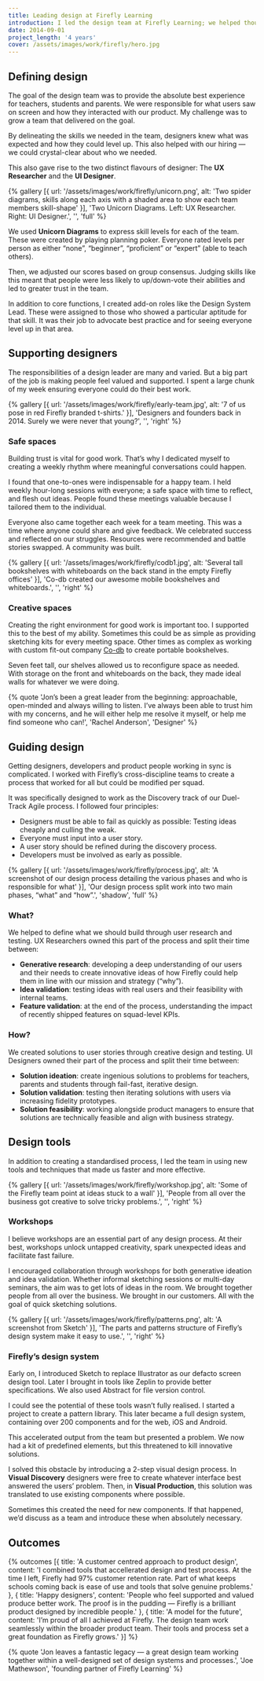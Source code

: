 ```yaml
---
title: Leading design at Firefly Learning
introduction: I led the design team at Firefly Learning; we helped thousands of teachers, students and parents to teach and learn from anywhere.
date: 2014-09-01
project_length: '4 years'
cover: /assets/images/work/firefly/hero.jpg
---
```

## Defining design
The goal of the design team was to provide the absolute best experience for teachers, students and parents. We were responsible for what users saw on screen and how they interacted with our product. My challenge was to grow a team that delivered on the goal.

By delineating the skills we needed in the team, designers knew what was expected and how they could level up. This also helped with our hiring — we could crystal-clear about who we needed.

This also gave rise to the two distinct flavours of designer: The **UX Researcher** and the **UI Designer**.

{% gallery [{
  url: '/assets/images/work/firefly/unicorn.png',
  alt: 'Two spider diagrams, skills along each axis with a shaded area to show each team members skill-shape'
}], 
'Two Unicorn Diagrams. Left: UX Researcher. Right: UI Designer.', 
'', 
'full' 
%}

We used **Unicorn Diagrams** to express skill levels for each of the team. These were created by playing planning poker. Everyone rated levels per person as either “none”, “beginner”, “proficient” or “expert” (able to teach others).

Then, we adjusted our scores based on group consensus. Judging skills like this meant that people were less likely to up/down-vote their abilities and led to greater trust in the team.

In addition to core functions, I created add-on roles like the Design System Lead. These were assigned to those who showed a particular aptitude for that skill. It was their job to advocate best practice and for seeing everyone level up in that area.

## Supporting designers
The responsibilities of a design leader are many and varied. But a big part of the job is making people feel valued and supported. I spent a large chunk of my week ensuring everyone could do their best work.

{% gallery [{
  url: '/assets/images/work/firefly/early-team.jpg',
  alt: '7 of us pose in red Firefly branded t-shirts.'
}], 
'Designers and founders back in 2014. Surely we were never that young?', 
'', 
'right' 
%}

### Safe spaces
Building trust is vital for good work. That’s why I dedicated myself to creating a weekly rhythm where meaningful conversations could happen.

I found that one-to-ones were indispensable for a happy team. I held weekly hour-long sessions with everyone; a safe space with time to reflect, and flesh out ideas. People found these meetings valuable because I tailored them to the individual.

Everyone also came together each week for a team meeting. This was a time where anyone could share and give feedback. We celebrated success and reflected on our struggles. Resources were recommended and battle stories swapped. A community was built.

{% gallery [{
  url: '/assets/images/work/firefly/codb1.jpg',
  alt: 'Several tall bookshelves with whiteboards on the back stand in the empty Firefly offices'
}], 
'Co-db created our awesome mobile bookshelves and whiteboards.', 
'', 
'right' 
%}

### Creative spaces
Creating the right environment for good work is important too. I supported this to the best of my ability. Sometimes this could be as simple as providing sketching kits for every meeting space. Other times as complex as working with custom fit-out company [Co-db](https://www.co-db.uk/) to create portable bookshelves.

Seven feet tall, our shelves allowed us to reconfigure space as needed. With storage on the front and whiteboards on the back, they made ideal walls for whatever we were doing.

{% quote 
'Jon’s been a great leader from the beginning: approachable, open-minded and always willing to listen. I’ve always been able to trust him with my concerns, and he will either help me resolve it myself, or help me find someone who can!',
'Rachel Anderson',
'Designer'
%}

## Guiding design

Getting designers, developers and product people working in sync is complicated. I worked with Firefly’s cross-discipline teams to create a process that worked for all but could be modified per squad.

It was specifically designed to work as the Discovery track of our Duel-Track Agile process. I followed four principles:

* Designers must be able to fail as quickly as possible: Testing ideas cheaply and culling the weak.
* Everyone must input into a user story.
* A user story should be refined during the discovery process.
* Developers must be involved as early as possible.

{% gallery [{
  url: '/assets/images/work/firefly/process.jpg',
  alt: 'A screenshot of our design process detailing the various phases and who is responsible for what'
}], 
'Our design process split work into two main phases, “what” and “how”.', 
'shadow', 
'full' 
%}

### What?
We helped to define what we should build through user research and testing. UX Researchers owned this part of the process and split their time between:

* **Generative research**: developing a deep understanding of our users and their needs to create innovative ideas of how Firefly could help them in line with our mission and strategy (“why”).
* **Idea validation**: testing ideas with real users and their feasibility with internal teams.
* **Feature validation**: at the end of the process, understanding the impact of recently shipped features on squad-level KPIs.

### How?
We created solutions to user stories through creative design and testing. UI Designers owned their part of the process and split their time between:

* **Solution ideation**: create ingenious solutions to problems for teachers, parents and students through fail-fast, iterative design.
* **Solution validation**: testing then iterating solutions with users via increasing fidelity prototypes.
* **Solution feasibility**: working alongside product managers to ensure that solutions are technically feasible and align with business strategy.

## Design tools
In addition to creating a standardised process, I led the team in using new tools and techniques that made us faster and more effective.

{% gallery [{
  url: '/assets/images/work/firefly/workshop.jpg',
  alt: 'Some of the Firefly team point at ideas stuck to a wall'
}], 
'People from all over the business got creative to solve tricky problems.', 
'', 
'right' 
%}

### Workshops
I believe workshops are an essential part of any design process. At their best, workshops unlock untapped creativity, spark unexpected ideas and facilitate fast failure.

I encouraged collaboration through workshops for both generative ideation and idea validation. Whether informal sketching sessions or multi-day seminars, the aim was to get lots of ideas in the room. We brought together people from all over the business. We brought in our customers. All with the goal of quick sketching solutions.

{% gallery [{
  url: '/assets/images/work/firefly/patterns.png',
  alt: 'A screenshot from Sketch'
}], 
'The parts and patterns structure of Firefly’s design system make it easy to use.', 
'', 
'right' 
%}

### Firefly’s design system
Early on, I introduced Sketch to replace Illustrator as our defacto screen design tool. Later I brought in tools like Zeplin to provide better specifications. We also used Abstract for file version control.

I could see the potential of these tools wasn’t fully realised. I started a project to create a pattern library. This later became a full design system, containing over 200 components and for the web, iOS and Android.

This accelerated output from the team but presented a problem. We now had a kit of predefined elements, but this threatened to kill innovative solutions.

I solved this obstacle by introducing a 2-step visual design process. In **Visual Discovery** designers were free to create whatever interface best answered the users’ problem. Then, in **Visual Production**, this solution was translated to use existing components where possible.

Sometimes this created the need for new components. If that happened, we’d discuss as a team and introduce these when absolutely necessary.

## Outcomes
{% outcomes [{
  title: 'A customer centred approach to product design',
  content: 'I combined tools that accellerated design and test process. At the time I left, Firefly had 97% customer retention rate. Part of what keeps schools coming back is ease of use and tools that solve genuine problems.'
}, {
  title: 'Happy designers',
  content: 'People who feel supported and valued produce better work. The proof is in the pudding — Firefly is a brilliant product designed by incredible people.'
}, {
  title: 'A model for the future',
  content: 'I’m proud of all I achieved at Firefly. The design team work seamlessly within the broader product team. Their tools and process set a great foundation as Firefly grows.'
}] %}

{% quote 
'Jon leaves a fantastic legacy — a great design team working together within a well-designed set of design systems and processes.',
'Joe Mathewson',
'founding partner of Firefly Learning'
%}